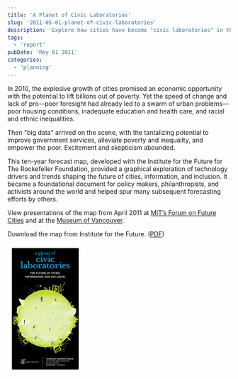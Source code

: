 ```yaml
---
title: 'A Planet of Civic Laboratories'
slug: '2011-05-01-planet-of-civic-laboratories'
description: 'Explore how cities have become "civic laboratories" in the face of rapid urbanization and inequality. This blog post delves into the transformative potential of big data to enhance governance, reduce poverty, and promote inclusion. Discover the insights from a ten-year forecast map developed with the Institute for the Future, which has influenced global policy and activism, highlighting key technology drivers and trends shaping urban futures.'
tags:
  - 'report'
pubDate: 'May 01 2011'
categories:
  - 'planning'
---
```



In 2010, the explosive growth of cities promised an economic opportunity with the potential to lift billions out of poverty. Yet the speed of change and lack of pro—poor foresight had already led to a swarm of urban problems—poor housing conditions, inadequate education and health care, and racial and ethnic inequalities.

Then "big data" arrived on the scene, with the tantalizing potential to improve government services, alleviate poverty and inequality, and empower the poor. Excitement and skepticism abounded.

This ten-year forecast map, developed with the Institute for the Future for The Rockefeller Foundation, provided a graphical exploration of technology drivers and trends shaping the future of cities, information, and inclusion. It became a foundational document for policy makers, philanthropists, and activists around the world and helped spur many subsequent forecasting efforts by others.

View presentations of the map from April 2011 at [MIT’s Forum on Future Cities](https://www.slideshare.net/anthonymobile/a-planet-of-civic-laboratories) and at the [Museum of Vancouver](https://www.slideshare.net/anthonymobile/a-planet-of-civic-laboratories-museum-of-vancouver).

Download the map from Institute for the Future. ([PDF](https://legacy.iftf.org/uploads/media/IFTF_Rockefeller_CivicLaboratoriesMap_01.pdf))

![](./2A-iftf-civic-lab.jpg)